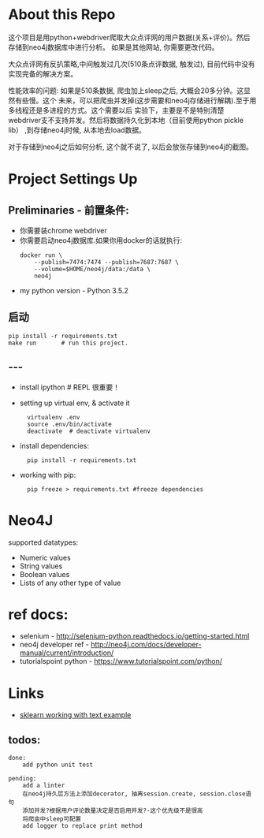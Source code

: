 # About this Repo
这个项目是用python+webdriver爬取大众点评网的用户数据(关系+评价)。然后存储到neo4j数据库中进行分析。
如果是其他网站, 你需要更改代码。

大众点评网有反扒策略,中间触发过几次(510条点评数据, 触发过), 目前代码中没有实现完备的解决方案。

性能效率的问题: 如果是510条数据, 爬虫加上sleep之后, 大概会20多分钟。这显然有些慢。这个
未来，可以把爬虫并发掉(这步需要和neo4j存储进行解耦).至于用多线程还是多进程的方式。这个需要以后
实验下，主要是不是特别清楚webdriver支不支持并发。然后将数据持久化到本地（目前使用python pickle lib）
,到存储neo4j时候, 从本地去load数据。 

对于存储到neo4j之后如何分析, 这个就不说了, 以后会放张存储到neo4j的截图。

# Project Settings Up

## Preliminaries - 前置条件:
* 你需要装chrome webdriver
* 你需要启动neo4j数据库.如果你用docker的话就执行:
    ```
    docker run \
        --publish=7474:7474 --publish=7687:7687 \
        --volume=$HOME/neo4j/data:/data \
        neo4j
    ```
* my python version - Python 3.5.2

## 启动

    pip install -r requirements.txt
    make run       # run this project.



## ---
* install ipython # REPL 很重要！
* setting up virtual env, & activate it 

        virtualenv .env 
        source .env/bin/activate  
        deactivate  # deactivate virtualenv
    
* install dependencies:

        pip install -r requirements.txt

* working with pip:

        pip freeze > requirements.txt #freeze dependencies


# Neo4J

supported datatypes:
* Numeric values
* String values
* Boolean values
* Lists of any other type of value

# ref docs:

* selenium - http://selenium-python.readthedocs.io/getting-started.html
* neo4j developer ref - http://neo4j.com/docs/developer-manual/current/introduction/
* tutorialspoint python - https://www.tutorialspoint.com/python/

# Links

* [sklearn working with text example](http://scikit-learn.sourceforge.net/stable/auto_examples/index.html#working-with-text-documents)



## todos:

    done: 
        add python unit test

    pending:
        add a linter
        在neo4j持久层方法上添加decorator, 抽离session.create, session.close语句
        添加并发?根据用户评论数量决定是否启用并发?-这个优先级不是很高
        将爬虫中sleep可配置
        add logger to replace print method

        





























